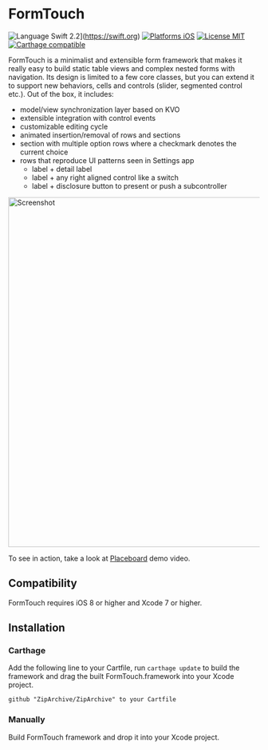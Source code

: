 FormTouch
=========

![Language Swift 2.2](https://img.shields.io/badge/Language-Swift%202.2-orange.svg?style=flat)](https://swift.org)
[![Platforms iOS](https://img.shields.io/badge/Platforms-iOS-lightgray.svg?style=flat)](http://www.apple.com)
[![License MIT](https://img.shields.io/badge/license-MIT-blue.svg?style=flat)](https://github.com/tadija/FormTouch/LICENSE)
[![Carthage compatible](https://img.shields.io/badge/Carthage-compatible-4BC51D.svg?style=flat)](https://github.com/Carthage/Carthage)

FormTouch is a minimalist and extensible form framework that makes it really easy to build static table views and complex nested forms with navigation. Its design is limited to a few core classes, but you can extend it to support new behaviors, cells and controls (slider, segmented control etc.). Out of the box, it includes:

- model/view synchronization layer based on KVO
- extensible integration with control events
- customizable editing cycle
- animated insertion/removal of rows and sections
- section with multiple option rows where a checkmark denotes the current choice
- rows that reproduce UI patterns seen in Settings app
	- label + detail label
	- label + any right aligned control like a switch
	- label + disclosure button to present or push a subcontroller


<img src="http://www.quentinmathe.com/github/Place%20View%206%20Tagged%20-%20iPhone%205.jpg" height="700" alt="Screenshot" />

To see in action, take a look at [Placeboard](http://www.placeboardapp.com) demo video.

Compatibility
-------------

FormTouch requires iOS 8 or higher and Xcode 7 or higher.

Installation
------------

### Carthage

Add the following line to your Cartfile, run `carthage update` to build the framework and drag the built FormTouch.framework into your Xcode project.

    github "ZipArchive/ZipArchive" to your Cartfile

### Manually

Build FormTouch framework and drop it into your Xcode project.
